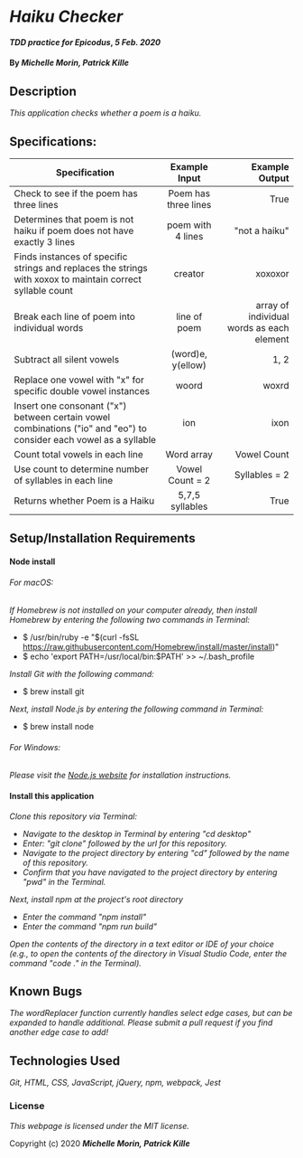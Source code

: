 # _Haiku Checker_

#### _TDD practice for Epicodus_, _5 Feb. 2020_

#### By _**Michelle Morin, Patrick Kille**_

## Description

_This application checks whether a poem is a haiku._

## Specifications:


| Specification | Example Input | Example Output |
| ------------- |:-------------:| -------------------:|
| Check to see if the poem has three lines | Poem has three lines | True |
| Determines that poem is not haiku if poem does not have exactly 3 lines | poem with 4 lines | "not a haiku" |
| Finds instances of specific strings and replaces the strings with xoxox to maintain correct syllable count | creator | xoxoxor | 
| Break each line of poem into individual words | line of poem | array of individual words as each element |
| Subtract all silent vowels | (word)e, y(ellow) | 1, 2 |
| Replace one vowel with "x" for specific double vowel instances | woord | woxrd |
| Insert one consonant ("x") between certain vowel combinations ("io" and "eo") to consider each vowel as a syllable | ion | ixon |
| Count total vowels in each line | Word array | Vowel Count |
| Use count to determine number of syllables in each line | Vowel Count = 2 | Syllables = 2 |
| Returns whether Poem is a Haiku | 5,7,5 syllables | True |

## Setup/Installation Requirements

#### Node install

###### For macOS:
_If Homebrew is not installed on your computer already, then install Homebrew by entering the following two commands in Terminal:_
* $ /usr/bin/ruby -e "$(curl -fsSL https://raw.githubusercontent.com/Homebrew/install/master/install)"
* $ echo 'export PATH=/usr/local/bin:$PATH' >> ~/.bash_profile

_Install Git with the following command:_
* $ brew install git

_Next, install Node.js by entering the following command in Terminal:_
* $ brew install node

###### For Windows:
_Please visit the [Node.js website](https://nodejs.org/en/download/) for installation instructions._


#### Install this application

_Clone this repository via Terminal:_
* _Navigate to the desktop in Terminal by entering "cd desktop"_
* _Enter: "git clone" followed by the url for this repository._
* _Navigate to the project directory by entering "cd" followed by the name of this repository._
* _Confirm that you have navigated to the project directory by entering "pwd" in the Terminal._

_Next, install npm at the project's root directory_
* _Enter the command "npm install"_
* _Enter the command "npm run build"_

_Open the contents of the directory in a text editor or IDE of your choice (e.g., to open the contents of the directory in Visual Studio Code, enter the command "code ." in the Terminal)._

## Known Bugs

_The wordReplacer function currently handles select edge cases, but can be expanded to handle additional. Please submit a pull request if you find another edge case to add!_

## Technologies Used

_Git, HTML, CSS, JavaScript, jQuery, npm, webpack, Jest_

### License

*This webpage is licensed under the MIT license.*

Copyright (c) 2020 **_Michelle Morin, Patrick Kille_**